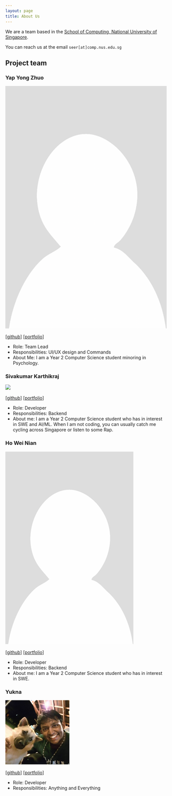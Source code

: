 ```yaml
---
layout: page
title: About Us
---
```


We are a team based in the [School of Computing, National University of Singapore](https://www.comp.nus.edu.sg).

You can reach us at the email `seer[at]comp.nus.edu.sg`

## Project team


### Yap Yong Zhuo

![](images/yong-zhuo.png)

[[github](http://github.com/yong-zhuo)]
[[portfolio](team/yong-zhuo.md)]

* Role: Team Lead
* Responsibilities: UI/UX design and Commands
* About Me: I am a Year 2 Computer Science student minoring in Psychology.

### Sivakumar Karthikraj

![](images/TechRaj.png)

[[github](http://github.com/TechRaj)]
[[portfolio](team/TechRaj.md)]

* Role: Developer
* Responsibilities: Backend
* About me: I am a Year 2 Computer Science student who has in interest in SWE and AI/ML. When I am not coding, you can usually catch me cycling across Singapore or listen to some Rap.

### Ho Wei Nian

![](images/hweinian.png)

[[github](http://github.com/hweinian)]
[[portfolio](team/hweinian.md)]

* Role: Developer
* Responsibilities: Backend
* About me: I am a Year 2 Computer Science student who has in interest in SWE. 

###  Yukna

<img src="images/yadobler.png" width="200px">

[[github](http://github.com/yadobler)]
[[portfolio](team/yadobler.md)]

* Role: Developer
* Responsibilities: Anything and Everything
